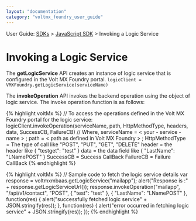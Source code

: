 ```yaml
---
layout: "documentation"
category: "voltmx_foundry_user_guide"
---
```


User Guide: [SDKs](../Foundry_SDKs.html) > [JavaScript SDK](Installing_JS_SDK.html) > Invoking a Logic Service

# Invoking a Logic Service

The **getLogicService** API creates an instance of logic service that is configured in the Volt MX Foundry portal. `logicClient = VMXFoundry.getLogicService(serviceName)`

The **invokeOperation** API invokes the backend operation using the object of logic service. The invoke operation function is as follows:

{% highlight voltMx %} // To access the operations defined in the Volt MX Foundry portal for the logic service:
logicClient.invokeOperation(serviceName, path, HttpMethodType, headers, data, SuccessCB, FailureCB)
// Where,
serviceName = < your - service - name > ;
path = < path as defined in Volt MX Foundry > ;
HttpMethodType = The type of call like "POST", "PUT", "GET", "DELETE"
header = the header like {
"testget": "test"
}
data = the data field like {
"LastName": "LNamePOST"
}
SuccessCB = Success CallBack
FailureCB = Failure CallBack
{% endhighlight %}

{% highlight voltMx %} // Sample code to fetch the logic service details
var response = voltmxmbaas.getLogicService("mailapp");
alert("Response is :" + response.getLogicServiceUrl());
response.invokeOperation("mailapp", "/api/v1/contact", "POST", {
"test": "test"
}, {
"LastName": "LNamePOST"
}, function(res) {
alert("successfully fetched logic service" + JSON.stringify(res));
}, function(res) {
alert("error occurred in fetching logic service" + JSON.stringify(res));
});
{% endhighlight %}
